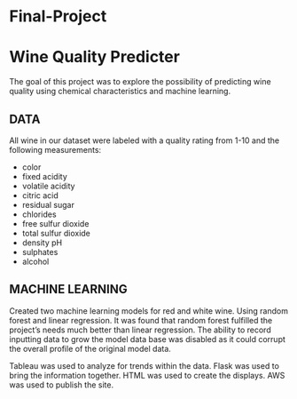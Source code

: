 # Final-Project
# Wine Quality Predicter

The goal of this project was to explore the possibility of predicting wine quality using chemical characteristics and machine learning.

## DATA
All wine in our dataset were labeled with a quality rating from 1-10 and the following measurements:
- color	
- fixed acidity	
- volatile acidity	
- citric acid	
- residual sugar	
- chlorides	
- free sulfur dioxide	
- total sulfur dioxide	
- density	pH	
- sulphates	
- alcohol	


## MACHINE LEARNING

Created two machine learning models for red and white wine. Using random forest and linear regression. It was found that random forest fulfilled the project’s needs much better than linear regression. The ability to record inputting data to grow the model data base was disabled as it could corrupt the overall profile of the original model data.

Tableau was used to analyze for trends within the data.
Flask was used to bring the information together. HTML was used to create the displays. 
AWS was used to publish the site.

